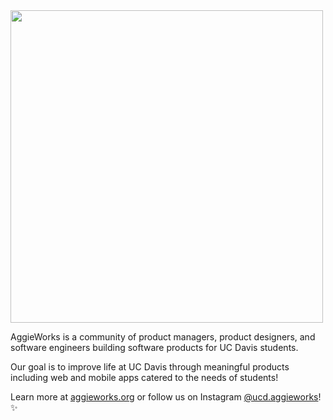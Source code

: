 <img src="https://user-images.githubusercontent.com/17228477/193643135-915a6560-279e-4491-981c-610e9631abb5.png" width="500" />

AggieWorks is a community of product managers, product designers, and software engineers building software products for UC Davis students. 

Our goal is to improve life at UC Davis through meaningful products including web and mobile apps catered to the needs of students!

Learn more at [aggieworks.org](https://aggieworks.org) or follow us on Instagram [@ucd.aggieworks](https://instagram.com/ucd.aggieworks)! :sparkles: 
